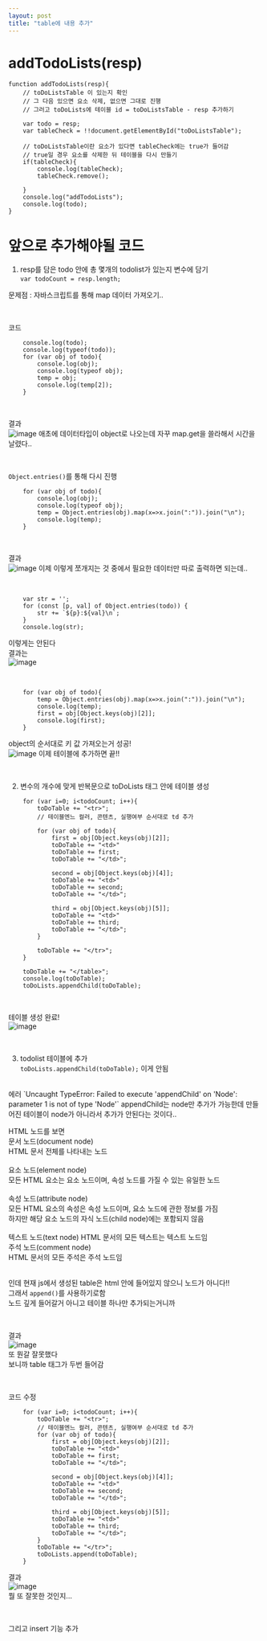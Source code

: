 ```yaml
---
layout: post
title: "table에 내용 추가"
---
```


# addTodoLists(resp)
```
function addTodoLists(resp){
    // toDoListsTable 이 있는지 확인
    // 그 다음 있으면 요소 삭제, 없으면 그대로 진행
    // 그러고 toDoLists에 테이블 id = toDoListsTable - resp 추가하기

    var todo = resp;
    var tableCheck = !!document.getElementById("toDoListsTable");

    // toDoListsTable이란 요소가 있다면 tableCheck에는 true가 들어감
    // true일 경우 요소를 삭제한 뒤 테이블을 다시 만들기
    if(tableCheck){
        console.log(tableCheck);
        tableCheck.remove();

    }
    console.log("addTodoLists");
    console.log(todo);
}
```

# 앞으로 추가해야될 코드
1) resp를 담은 todo 안에 총 몇개의 todolist가 있는지 변수에 담기  
`var todoCount = resp.length;`  

문제점 : 자바스크립트를 통해 map 데이터 가져오기..  

<br>

코드  
```
    console.log(todo);
    console.log(typeof(todo));
    for (var obj of todo){
        console.log(obj);
        console.log(typeof obj);
        temp = obj;
        console.log(temp[2]);
    }
```

<br>

결과  
![image](https://user-images.githubusercontent.com/86642180/165556054-96117af1-73d7-4d2d-8d68-6bddb6d5497e.png)
애초에 데이터타입이 object로 나오는데 자꾸 map.get을 쓸라해서 시간을 날렸다..  

<br>

`Object.entries()`를 통해 다시 진행  
```
    for (var obj of todo){
        console.log(obj);
        console.log(typeof obj);
        temp = Object.entries(obj).map(x=>x.join(":")).join("\n");
        console.log(temp);
    }
```

<br>

결과  
![image](https://user-images.githubusercontent.com/86642180/165558866-ae3d3186-4bc6-4908-9d90-fe1745ffa8d9.png)
이제 이렇게 쪼개지는 것 중에서 필요한 데이터만 따로 출력하면 되는데..  

<br>

```
    var str = '';
    for (const [p, val] of Object.entries(todo)) {
        str += `${p}:${val}\n`;
    }
    console.log(str);
```
이렇게는 안된다  
결과는  
![image](https://user-images.githubusercontent.com/86642180/165560017-ad13df0e-ab55-40a6-870c-b0ff6f4d655f.png)

<br>

```
    for (var obj of todo){
        temp = Object.entries(obj).map(x=>x.join(":")).join("\n");
        console.log(temp);
        first = obj[Object.keys(obj)[2]];
        console.log(first);
    }
```
object의 순서대로 키 값 가져오는거 성공!  
![image](https://user-images.githubusercontent.com/86642180/165561998-277ab8cf-749c-435d-89a3-4ee3ce828387.png)
이제 테이블에 추가하면 끝!!  

<br>

2) 변수의 개수에 맞게 반복문으로 toDoLists 태그 안에 테이블 생성  
```
    for (var i=0; i<todoCount; i++){
        toDoTable += "<tr>";
        // 테이블엔느 컬러, 콘텐츠, 실행여부 순서대로 td 추가

        for (var obj of todo){
            first = obj[Object.keys(obj)[2]];
            toDoTable += "<td>"
            toDoTable += first;
            toDoTable += "</td>";

            second = obj[Object.keys(obj)[4]];
            toDoTable += "<td>"
            toDoTable += second;
            toDoTable += "</td>";

            third = obj[Object.keys(obj)[5]];
            toDoTable += "<td>"
            toDoTable += third;
            toDoTable += "</td>";
        }

        toDoTable += "</tr>";
    }

    toDoTable += "</table>";
    console.log(toDoTable);
    toDoLists.appendChild(toDoTable);
```

<br>

테이블 생성 완료!  
![image](https://user-images.githubusercontent.com/86642180/165564358-e99dd97a-72b8-486a-ae7e-8f06e897f107.png)

<br>

3) todolist 테이블에 추가  
`toDoLists.appendChild(toDoTable);` 이게 안됨  

<br>
에러  
`Uncaught TypeError: Failed to execute 'appendChild' on 'Node': parameter 1 is not of type 'Node'`  
appendChild는 node만 추가가 가능한데  
만들어진 테이블이 node가 아니라서 추가가 안된다는 것이다..  

<br>

HTML 노드를 보면  
문서 노드(document node)  
HTML 문서 전체를 나타내는 노드  
<br>
요소 노드(element node)  
모든 HTML 요소는 요소 노드이며, 속성 노드를 가질 수 있는 유일한 노드  
<br>
속성 노드(attribute node)  
모든 HTML 요소의 속성은 속성 노드이며, 요소 노드에 관한 정보를 가짐  
하지만 해당 요소 노드의 자식 노드(child node)에는 포함되지 않음  
<br>
텍스트 노드(text node)	HTML 문서의 모든 텍스트는 텍스트 노드임  
주석 노드(comment node)  
HTML 문서의 모든 주석은 주석 노드임  
<br>

인데 현재 js에서 생성된 table은 html 안에 들어있지 않으니 노드가 아니다!!  
그래서 `append()`를 사용하기로함  
노드 깊게 들어갈거 아니고 테이블 하나만 추가되는거니까  

<br>

결과  
![image](https://user-images.githubusercontent.com/86642180/165686302-da249c18-dd08-4b60-8f86-1d58ca4b7614.png)  
또 뭔갈 잘못했다  
보니까 table 태그가 두번 들어감  

<br>

코드 수정  
```
    for (var i=0; i<todoCount; i++){
        toDoTable += "<tr>";
        // 테이블엔느 컬러, 콘텐츠, 실행여부 순서대로 td 추가
        for (var obj of todo){
            first = obj[Object.keys(obj)[2]];
            toDoTable += "<td>"
            toDoTable += first;
            toDoTable += "</td>";

            second = obj[Object.keys(obj)[4]];
            toDoTable += "<td>"
            toDoTable += second;
            toDoTable += "</td>";

            third = obj[Object.keys(obj)[5]];
            toDoTable += "<td>"
            toDoTable += third;
            toDoTable += "</td>";
        }
        toDoTable += "</tr>";
        toDoLists.append(toDoTable);
    }
```
결과  
![image](https://user-images.githubusercontent.com/86642180/165904497-3293b17c-fc47-4371-b059-58983abf8a5b.png)  
뭘 또 잘못한 것인지...  

<br>

그리고 insert 기능 추가  

